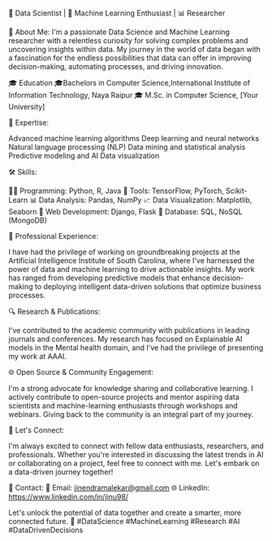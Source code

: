 
🔬 Data Scientist | 🤖 Machine Learning Enthusiast | 📊 Researcher

🌟 About Me:
I'm a passionate Data Science and Machine Learning researcher with a relentless curiosity for solving complex problems and uncovering insights within data. My journey in the world of data began with a fascination for the endless possibilities that data can offer in improving decision-making, automating processes, and driving innovation.

🎓 Education
🎓Bachelors in Computer Science,International Institute of Information Technology, Naya Raipur
🎓 M.Sc. in Computer Science, [Your University]

🧠 Expertise:

Advanced machine learning algorithms
Deep learning and neural networks
Natural language processing (NLP)
Data mining and statistical analysis
Predictive modeling and AI
Data visualization

🛠 Skills:

👩‍💻 Programming: Python, R, Java
🔢 Tools: TensorFlow, PyTorch, Scikit-Learn
📊 Data Analysis: Pandas, NumPy
📈 Data Visualization: Matplotlib, Seaborn
🐍 Web Development: Django, Flask
📜 Database: SQL, NoSQL (MongoDB)

🏢 Professional Experience:

I have had the privilege of working on groundbreaking projects at the Artificial Intelligence Institute of South Carolina, where I've harnessed the power of data and machine learning to drive actionable insights. My work has ranged from developing predictive models that enhance decision-making to deploying intelligent data-driven solutions that optimize business processes.

🔍 Research & Publications:

I've contributed to the academic community with publications in leading journals and conferences. My research has focused on Explainable AI models in the Mental health domain, and I've had the privilege of presenting my work at AAAI.

🌐 Open Source & Community Engagement:

I'm a strong advocate for knowledge sharing and collaborative learning. I actively contribute to open-source projects and mentor aspiring data scientists and machine-learning enthusiasts through workshops and webinars. Giving back to the community is an integral part of my journey.

💬 Let's Connect:

I'm always excited to connect with fellow data enthusiasts, researchers, and professionals. Whether you're interested in discussing the latest trends in AI or collaborating on a project, feel free to connect with me. Let's embark on a data-driven journey together!

📧 Contact:
📧 Email: jinendramalekar@gmail.com
🌐 LinkedIn:  https://www.linkedin.com/in/jinu98/

Let's unlock the potential of data together and create a smarter, more connected future. 🚀 #DataScience #MachineLearning #Research #AI #DataDrivenDecisions

